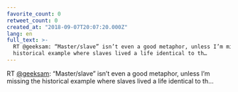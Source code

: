 ```yaml
---
favorite_count: 0
retweet_count: 0
created_at: "2018-09-07T20:07:20.000Z"
lang: en
full_text: >-
  RT @geeksam: “Master/slave” isn’t even a good metaphor, unless I’m missing the
  historical example where slaves lived a life identical to th…
---
```


RT [@geeksam](https://twitter.com/geeksam): “Master/slave” isn’t even a good
metaphor, unless I’m missing the historical example where slaves lived a life
identical to th…
